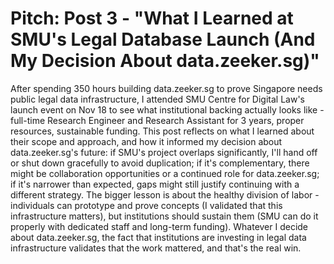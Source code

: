 # Pitch: Post 3 - "What I Learned at SMU's Legal Database Launch (And My Decision About data.zeeker.sg)"

After spending 350 hours building data.zeeker.sg to prove Singapore needs public legal data infrastructure, I attended SMU Centre for Digital Law's launch event on Nov 18 to see what institutional backing actually looks like - full-time Research Engineer and Research Assistant for 3 years, proper resources, sustainable funding. This post reflects on what I learned about their scope and approach, and how it informed my decision about data.zeeker.sg's future: if SMU's project overlaps significantly, I'll hand off or shut down gracefully to avoid duplication; if it's complementary, there might be collaboration opportunities or a continued role for data.zeeker.sg; if it's narrower than expected, gaps might still justify continuing with a different strategy. The bigger lesson is about the healthy division of labor - individuals can prototype and prove concepts (I validated that this infrastructure matters), but institutions should sustain them (SMU can do it properly with dedicated staff and long-term funding). Whatever I decide about data.zeeker.sg, the fact that institutions are investing in legal data infrastructure validates that the work mattered, and that's the real win.
